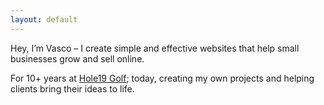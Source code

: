 ```yaml
---
layout: default
---
```

Hey, I’m Vasco – I create simple and effective websites that help small businesses grow and sell online.

For 10+ years at [Hole19 Golf](https://www.hole19golf.com); today, creating my own projects and helping clients bring their ideas to life.

